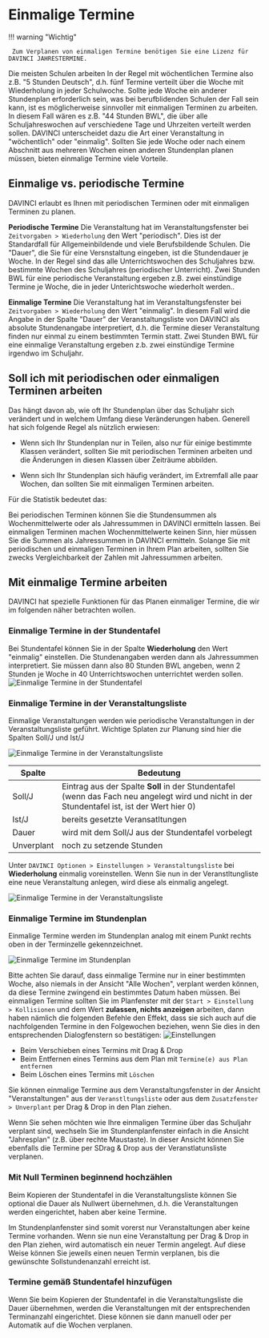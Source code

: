# Einmalige Termine

!!! warning "Wichtig"

     Zum Verplanen von einmaligen Termine benötigen Sie eine Lizenz für DAVINCI JAHRESTERMINE.

Die meisten Schulen arbeiten In der Regel mit wöchentlichen Termine also z.B. "5 Stunden Deutsch", d.h. fünf Termine verteilt über die Woche mit Wiederholung in jeder Schulwoche. Sollte jede Woche ein anderer Stundenplan erforderlich sein, was bei berufblidenden Schulen der Fall sein kann, ist es möglicherweise sinnvoller mit einmaligen Terminen zu arbeiten. In diesem Fall wären es z.B. "44 Stunden BWL", die über alle Schuljahreswochen auf verschiedene Tage und Uhrzeiten verteilt werden sollen. DAVINCI unterscheidet dazu die Art einer Veranstaltung in "wöchentlich" oder "einmalig". Sollten Sie jede Woche oder nach einem Abschnitt aus mehreren Wochen einen anderen Stundenplan planen müssen, bieten einmalige Termine viele Vorteile.

## Einmalige vs. periodische Termine

DAVINCI erlaubt es Ihnen mit periodischen Terminen oder mit einmaligen Terminen zu planen.

**Periodische Termine** Die Veranstaltung hat im Veranstaltungsfenster bei ``Zeitvorgaben > Wiederholung`` den Wert "periodisch". Dies ist der Standardfall für Allgemeinbildende und viele Berufsbildende Schulen. Die "Dauer", die Sie für eine Versnstaltung eingeben, ist die Stundendauer je Woche. In der Regel sind das alle Unterrichtswochen des Schuljahres bzw. bestimmte Wochen des Schuljahres (periodischer Unterricht). Zwei Stunden BWL für eine periodische Veranstaltung ergeben z.B. zwei einstündige Termine je Woche, die in jeder Unterichtswoche wiederholt werden..

**Einmalige Termine** Die Veranstaltung hat im Veranstaltungsfenster bei ``Zeitvorgaben > Wiederholung`` den Wert "einmalig". In diesem Fall wird die Angabe in der Spalte "Dauer" der Veranstaltungsliste von DAVINCI als absolute Stundenangabe interpretiert, d.h. die Termine dieser Veranstaltung finden nur einmal zu einem bestimmten Termin statt. Zwei Stunden BWL für eine einmalige Veranstaltung ergeben z.b. zwei einstündige Termine irgendwo im Schuljahr.

## Soll ich mit periodischen oder einmaligen Terminen arbeiten

Das hängt davon ab, wie oft Ihr Stundenplan über das Schuljahr sich verändert und in welchem Umfang diese Veränderungen haben. Generell hat sich folgende Regel als nützlich erwiesen:

* Wenn sich Ihr Stundenplan nur in Teilen, also nur für einige bestimmte Klassen verändert, sollten Sie mit periodischen Terminen arbeiten und die Änderungen in diesen Klassen über Zeiträume abbilden.

* Wenn sich Ihr Stundenplan sich häufig verändert, im Extremfall alle paar Wochen, dan sollten Sie mit einmaligen Terminen arbeiten.

Für die Statistik bedeutet das:

Bei periodischen Terminen können Sie die Stundensummen als Wochenmittelwerte oder als Jahressummen in DAVINCI ermitteln lassen. Bei einmaligen Terminen machen Wochenmittelwerte keinen Sinn, hier müssen Sie die Summen als Jahressummen in DAVINCI ermitteln. Solange Sie mit periodischen und einmaligen Terminen in Ihrem Plan arbeiten, sollten Sie zwecks Vergleichbarkeit der Zahlen mit Jahressummen arbeiten.

## Mit einmalige Termine arbeiten

DAVINCI hat spezielle Funktionen für das Planen einmaliger Termine, die wir im folgenden näher betrachten wollen.

### Einmalige Termine in der Stundentafel

Bei Stundentafel können Sie in der Spalte **Wiederholung** den Wert "einmalig" einstellen. Die Stundenangaben werden dann als Jahressummen interpretiert. Sie müssen dann also 80 Stunden BWL angeben, wenn 2 Stunden je Woche in 40 Unterrichtswochen unterrichtet werden sollen.
![Einmalige Termine in der Stundentafel](/assets/images/stundenplan/sp01.png)

### Einmalige Termine in der Veranstaltungsliste

Einmalige Veranstaltungen werden wie periodische Veranstaltungen in der Veranstaltungsliste geführt. Wichtige Splaten zur Planung sind hier die Spalten Soll/J und Ist/J

![Einmalige Termine in der Veranstaltungsliste](/assets/images/stundenplan/sp02.png)

Spalte | Bedeutung
-|-
Soll/J|Eintrag aus der Spalte **Soll** in der Stundentafel (wenn das Fach neu angelegt wird und nicht in der Stundentafel ist, ist der Wert hier 0)
Ist/J|bereits gesetzte Veransatltungen
Dauer| wird mit dem Soll/J aus der Stundentafel vorbelegt
Unverplant| noch zu setzende Stunden

Unter ``DAVINCI Optionen > Einstellungen > Veranstaltungsliste`` bei **Wiederholung** einmalig voreinstellen. Wenn Sie nun in der Veranstltungliste eine neue Veranstaltung anlegen, wird diese als einmalig angelegt.

![Einmalige Termine in der Veranstaltungsliste](/assets/images/stundenplan/sp03.png)

### Einmalige Termine im Stundenplan

Einmalige Termine werden im Stundenplan analog mit einem Punkt rechts oben in der Terminzelle gekennzeichnet.

![Einmalige Termine im Stundenplan](/assets/images/stundenplan/sp04.png)

Bitte achten Sie darauf, dass einmalige Termine nur in einer bestimmten Woche, also niemals in der Ansicht "Alle Wochen", verplant werden können, da diese Termine zwingend ein bestimmtes Datum haben müssen. Bei einmaligen Termine sollten Sie im Planfenster mit der ``Start > Einstellung > Kollisionen`` und dem Wert **zulassen, nichts anzeigen** arbeiten, dann haben nämlich die folgenden Befehle den Effekt, dass sie sich auch auf die nachfolgenden Termine in den Folgewochen beziehen, wenn Sie dies in den entsprechenden Dialogfenstern so bestätigen:
![Einstellungen](/assets/images/stundenplan/sp05.png)

* Beim Verschieben eines Termins mit Drag & Drop
* Beim Entfernen eines Termins aus dem Plan mit ``Termine(e) aus Plan entfernen``
* Beim Löschen eines Termins mit ``Löschen``

Sie können einmalige Termine aus dem Veranstaltungsfenster in der Ansicht "Veranstaltungen" aus der `Veranstltungsliste` oder aus dem `Zusatzfenster > Unverplant` per Drag & Drop in den Plan ziehen.

Wenn Sie sehen möchten wie Ihre einmaligen Termine über das Schuljahr verplant sind, wechseln Sie im Stundenplanfenster einfach in die Ansicht "Jahresplan" (z.B. über rechte Maustaste). In dieser Ansicht können Sie ebenfalls die Termine per SDrag & Drop aus der Veranstlatunsliste verplanen.

### Mit Null Terminen beginnend hochzählen

Beim Kopieren der Stundentafel in die Veranstaltungsliste können Sie optional die Dauer als Nullwert übernehmen, d.h. die Veranstaltungen werden eingerichtet, haben aber keine Termine.

Im Stundenplanfenster sind somit vorerst nur Veranstaltungen aber keine Termine vorhanden. Wenn sie nun eine Veranstaltung per Drag & Drop in den Plan ziehen, wird automatisch ein neuer Termin angelegt. Auf diese Weise können Sie jeweils einen neuen Termin verplanen, bis die gewünschte Sollstundenanzahl erreicht ist.

### Termine gemäß Stundentafel hinzufügen

Wenn Sie beim Kopieren der Stundentafel in die Veranstaltungsliste  die Dauer übernehmen, werden die Veranstaltungen mit der entsprechenden Terminanzahl eingerichtet. Diese können sie dann manuell oder per Automatik auf die Wochen verplanen.
